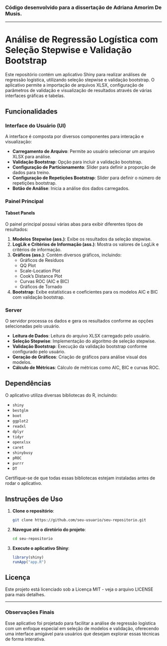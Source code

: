 ### Código desenvolvido para a dissertação de Adriana Amorim De Musis.

---

# Análise de Regressão Logística com Seleção Stepwise e Validação Bootstrap

Este repositório contém um aplicativo Shiny para realizar análises de regressão logística, utilizando seleção stepwise e validação bootstrap. O aplicativo permite a importação de arquivos XLSX, configuração de parâmetros de validação e visualização de resultados através de várias interfaces gráficas e tabelas.

## Funcionalidades

### Interface do Usuário (UI)
A interface é composta por diversos componentes para interação e visualização:

- **Carregamento de Arquivo**: Permite ao usuário selecionar um arquivo XLSX para análise.
- **Validação Bootstrap**: Opção para incluir a validação bootstrap.
- **Configuração de Particionamento**: Slider para definir a proporção de dados para treino.
- **Configuração de Repetições Bootstrap**: Slider para definir o número de repetições bootstrap.
- **Botão de Análise**: Inicia a análise dos dados carregados.

### Painel Principal

#### Tabset Panels
O painel principal possui várias abas para exibir diferentes tipos de resultados:

1. **Modelos Stepwise (ass.)**: Exibe os resultados da seleção stepwise.
2. **LogLik e Critérios de Informação (ass.)**: Mostra os valores de LogLik e critérios de informação.
3. **Gráficos (ass.)**: Contém diversos gráficos, incluindo:
   - Gráficos de Resíduos
   - QQ Plot
   - Scale-Location Plot
   - Cook’s Distance Plot
   - Curvas ROC (AIC e BIC)
   - Gráficos de Tornado
4. **Bootstrap**: Exibe estatísticas e coeficientes para os modelos AIC e BIC com validação bootstrap.

### Server
O servidor processa os dados e gera os resultados conforme as opções selecionadas pelo usuário.

- **Leitura de Dados**: Leitura do arquivo XLSX carregado pelo usuário.
- **Seleção Stepwise**: Implementação do algoritmo de seleção stepwise.
- **Validação Bootstrap**: Execução da validação bootstrap conforme configurado pelo usuário.
- **Geração de Gráficos**: Criação de gráficos para análise visual dos modelos.
- **Cálculo de Métricas**: Cálculo de métricas como AIC, BIC e curvas ROC.

## Dependências

O aplicativo utiliza diversas bibliotecas do R, incluindo:

- `shiny`
- `bestglm`
- `boot`
- `ggplot2`
- `readxl`
- `dplyr`
- `tidyr`
- `openxlsx`
- `caret`
- `shinybusy`
- `pROC`
- `purrr`
- `DT`

Certifique-se de que todas essas bibliotecas estejam instaladas antes de rodar o aplicativo.

## Instruções de Uso

1. **Clone o repositório**:
    ```bash
    git clone https://github.com/seu-usuario/seu-repositorio.git
    ```
2. **Navegue até o diretório do projeto**:
    ```bash
    cd seu-repositorio
    ```
3. **Execute o aplicativo Shiny**:
    ```R
    library(shiny)
    runApp("app.R")
    ```

## Licença

Este projeto está licenciado sob a Licença MIT - veja o arquivo LICENSE para mais detalhes.

---

### Observações Finais

Esse aplicativo foi projetado para facilitar a análise de regressão logística com um enfoque especial em seleção de modelos e validação, oferecendo uma interface amigável para usuários que desejam explorar essas técnicas de forma interativa.
